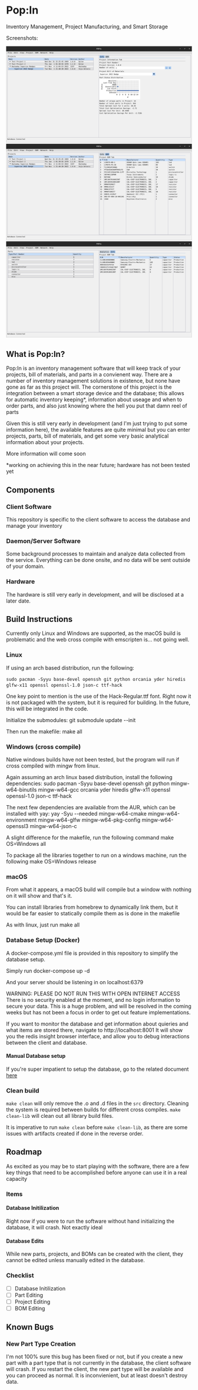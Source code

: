 # Pop:In
Inventory Management, Project Manufacturing, and Smart Storage

Screenshots:

![Project Info View](docs/Project_View_Info.png "Project Info View")
![Project BOM View](docs/Project_View_BOM.png "Project BOM View")
![Part Inventory View](docs/Part_View_Inventory.png "Part Inventory View")



## What is Pop:In?
Pop:In is an inventory management software that will keep track of your projects, bill of materials, and parts in a convienent way. There are a number of inventory management solutions in existence, but none have gone as far as this project will.
The cornerstone of this project is the integration between a smart storage device and the database; this allows for automatic inventory keeping*, information about useage and when to order parts, and also just knowing where the hell you put that damn reel of parts


Given this is still very early in development (and I'm just trying to put some information here), the available features are quite minimal but you can enter projects, parts, bill of materials, and get some very basic analytical information about your projects.

More information will come soon

*working on achieving this in the near future; hardware has not been tested yet

## Components

### Client Software
This repository is specific to the client software to access the database and manage your inventory

### Daemon/Server Software
Some background processes to maintain and analyze data collected from the service. Everything can be done onsite, and no data will be sent outside of your domain.

### Hardware
The hardware is still very early in development, and will be disclosed at a later date.

## Build Instructions
Currently only Linux and Windows are supported, as the macOS build is problematic and the web cross compile with emscripten is... not going well. 

### Linux
If using an arch based distribution, run the following:

    sudo pacman -Syyu base-devel openssh git python orcania yder hiredis glfw-x11 openssl openssl-1.0 json-c ttf-hack

One key point to mention is the use of the Hack-Regular.ttf font. Right now it is not packaged with the system, but it is required for building. In the future, this will be integrated in the code.

Initialize the submodules:
    git submodule update --init

Then run the makefile:
    make all

### Windows (cross compile)
Native windows builds have not been tested, but the program will run if cross compiled with mingw from linux.

Again assuming an arch linux based distribution, install the following dependencies:
    sudo pacman -Syyu base-devel openssh git python mingw-w64-binutils mingw-w64-gcc orcania yder hiredis glfw-x11 openssl openssl-1.0 json-c ttf-hack

The next few dependencies are available from the AUR, which can be installed with yay:
    yay -Syu --needed mingw-w64-cmake mingw-w64-environment mingw-w64-glfw mingw-w64-pkg-config mingw-w64-openssl3 mingw-w64-json-c

A slight difference for the makefile, run the following command
    make OS=Windows all

To package all the libraries together to run on a windows machine, run the following
    make OS=Windows release

### macOS
From what it appears, a macOS build will compile but a window with nothing on it will show and that's it.

You can install libraries from homebrew to dynamically link them, but it would be far easier to statically compile them as is done in the makefile

As with linux, just run 
    make all

### Database Setup (Docker)
A docker-compose.yml file is provided in this repository to simplify the database setup.

Simply run
    docker-compose up -d

And your server should be listening in on localhost:6379

WARNING: PLEASE DO NOT RUN THIS WITH OPEN INTERNET ACCESS
There is no security enabled at the moment, and no login information to secure your data. This is a huge problem, and will be resolved in the coming weeks but has not been a focus in order to get out feature implementations.

If you want to monitor the database and get information about quieries and what items are stored there, navigate to http://localhost:8001
It will show you the redis insight browser interface, and allow you to debug interactions between the client and database.

#### Manual Database setup
If you're super impatient to setup the database, go to the related document [here](docs/Manual_Database_Setup.md)

### Clean build
`make clean` will only remove the .o and .d files in the `src` directory. Cleaning the system is required 
between builds for different cross compiles. `make clean-lib` will clean out all library build files.

It is imperative to run `make clean` before `make clean-lib`, as there are some issues with artifacts created if done in the reverse order.

## Roadmap

As excited as you may be to start playing with the software, there are a few key things that need to be accomplished before anyone can use it in a real capacity

### Items
#### Database Initilization
Right now if you were to run the software without hand initializing the database, it will crash. Not exactly ideal

#### Database Edits
While new parts, projects, and BOMs can be created with the client, they cannot be edited unless manually edited in the database.

### Checklist

- [ ] Database Initilization
- [ ] Part Editing
- [ ] Project Editing
- [ ] BOM Editing

## Known Bugs

### New Part Type Creation
I'm not 100% sure this bug has been fixed or not, but if you create a new part with a part type that is not currently in the database, the client software will crash. If you restart the client, the new part type will be available and you can proceed as normal. It is inconvienient, but at least doesn't destroy data.
